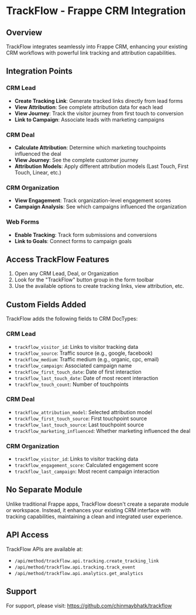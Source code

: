 # TrackFlow - Frappe CRM Integration

## Overview
TrackFlow integrates seamlessly into Frappe CRM, enhancing your existing CRM workflows with powerful link tracking and attribution capabilities.

## Integration Points

### CRM Lead
- **Create Tracking Link**: Generate tracked links directly from lead forms
- **View Attribution**: See complete attribution data for each lead
- **View Journey**: Track the visitor journey from first touch to conversion
- **Link to Campaign**: Associate leads with marketing campaigns

### CRM Deal
- **Calculate Attribution**: Determine which marketing touchpoints influenced the deal
- **View Journey**: See the complete customer journey
- **Attribution Models**: Apply different attribution models (Last Touch, First Touch, Linear, etc.)

### CRM Organization
- **View Engagement**: Track organization-level engagement scores
- **Campaign Analysis**: See which campaigns influenced the organization

### Web Forms
- **Enable Tracking**: Track form submissions and conversions
- **Link to Goals**: Connect forms to campaign goals

## Access TrackFlow Features

1. Open any CRM Lead, Deal, or Organization
2. Look for the "TrackFlow" button group in the form toolbar
3. Use the available options to create tracking links, view attribution, etc.

## Custom Fields Added

TrackFlow adds the following fields to CRM DocTypes:

### CRM Lead
- `trackflow_visitor_id`: Links to visitor tracking data
- `trackflow_source`: Traffic source (e.g., google, facebook)
- `trackflow_medium`: Traffic medium (e.g., organic, cpc, email)
- `trackflow_campaign`: Associated campaign name
- `trackflow_first_touch_date`: Date of first interaction
- `trackflow_last_touch_date`: Date of most recent interaction
- `trackflow_touch_count`: Number of touchpoints

### CRM Deal
- `trackflow_attribution_model`: Selected attribution model
- `trackflow_first_touch_source`: First touchpoint source
- `trackflow_last_touch_source`: Last touchpoint source
- `trackflow_marketing_influenced`: Whether marketing influenced the deal

### CRM Organization
- `trackflow_visitor_id`: Links to visitor tracking data
- `trackflow_engagement_score`: Calculated engagement score
- `trackflow_last_campaign`: Most recent campaign interaction

## No Separate Module

Unlike traditional Frappe apps, TrackFlow doesn't create a separate module or workspace. Instead, it enhances your existing CRM interface with tracking capabilities, maintaining a clean and integrated user experience.

## API Access

TrackFlow APIs are available at:
- `/api/method/trackflow.api.tracking.create_tracking_link`
- `/api/method/trackflow.api.tracking.track_event`
- `/api/method/trackflow.api.analytics.get_analytics`

## Support

For support, please visit: https://github.com/chinmaybhatk/trackflow
